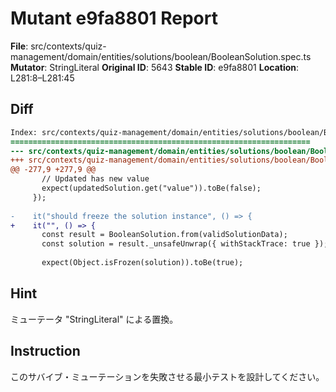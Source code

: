 # Mutant e9fa8801 Report

**File**: src/contexts/quiz-management/domain/entities/solutions/boolean/BooleanSolution.spec.ts
**Mutator**: StringLiteral
**Original ID**: 5643
**Stable ID**: e9fa8801
**Location**: L281:8–L281:45

## Diff

```diff
Index: src/contexts/quiz-management/domain/entities/solutions/boolean/BooleanSolution.spec.ts
===================================================================
--- src/contexts/quiz-management/domain/entities/solutions/boolean/BooleanSolution.spec.ts	original
+++ src/contexts/quiz-management/domain/entities/solutions/boolean/BooleanSolution.spec.ts	mutated #5643
@@ -277,9 +277,9 @@
       // Updated has new value
       expect(updatedSolution.get("value")).toBe(false);
     });
 
-    it("should freeze the solution instance", () => {
+    it("", () => {
       const result = BooleanSolution.from(validSolutionData);
       const solution = result._unsafeUnwrap({ withStackTrace: true });
 
       expect(Object.isFrozen(solution)).toBe(true);
```

## Hint

ミューテータ "StringLiteral" による置換。

## Instruction

このサバイブ・ミューテーションを失敗させる最小テストを設計してください。
